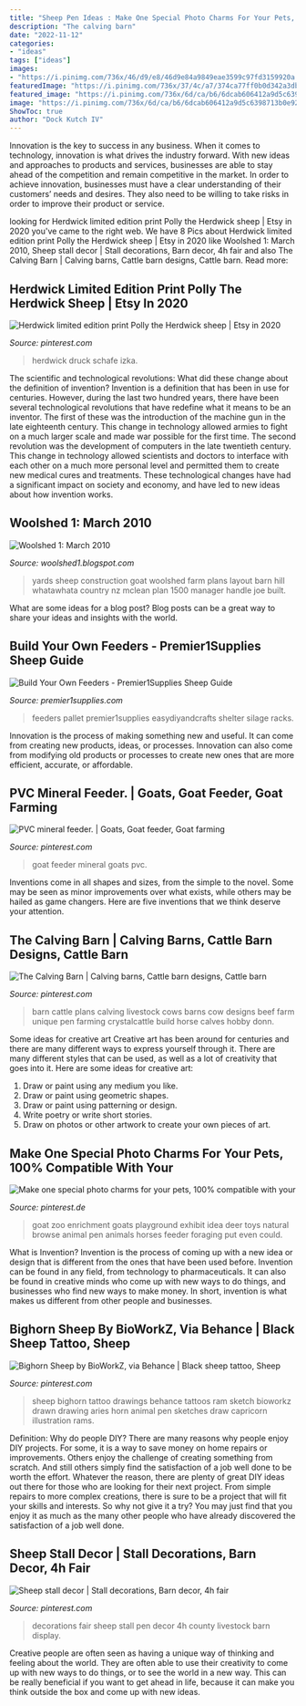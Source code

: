 ```yaml
---
title: "Sheep Pen Ideas : Make One Special Photo Charms For Your Pets, 100% Compatible With Your"
description: "The calving barn"
date: "2022-11-12"
categories:
- "ideas"
tags: ["ideas"]
images:
- "https://i.pinimg.com/736x/46/d9/e8/46d9e84a9849eae3599c97fd3159920a.jpg"
featuredImage: "https://i.pinimg.com/736x/37/4c/a7/374ca77ff0b0d342a3db164768134d46--animal-pics-aldo.jpg"
featured_image: "https://i.pinimg.com/736x/6d/ca/b6/6dcab606412a9d5c6398713b0e92ab7a--goat-enrichment-ideas-chicken-enrichment.jpg"
image: "https://i.pinimg.com/736x/6d/ca/b6/6dcab606412a9d5c6398713b0e92ab7a--goat-enrichment-ideas-chicken-enrichment.jpg"
ShowToc: true
author: "Dock Kutch IV"
---
```



Innovation is the key to success in any business. When it comes to technology, innovation is what drives the industry forward. With new ideas and approaches to products and services, businesses are able to stay ahead of the competition and remain competitive in the market. In order to achieve innovation, businesses must have a clear understanding of their customers’ needs and desires. They also need to be willing to take risks in order to improve their product or service.

	

		
looking for Herdwick limited edition print Polly the Herdwick sheep | Etsy in 2020 you've came to the right web. We have 8 Pics about Herdwick limited edition print Polly the Herdwick sheep | Etsy in 2020 like Woolshed 1: March 2010, Sheep stall decor | Stall decorations, Barn decor, 4h fair and also The Calving Barn | Calving barns, Cattle barn designs, Cattle barn. Read more:
		
    
## Herdwick Limited Edition Print Polly The Herdwick Sheep | Etsy In 2020

<img loading=lazy src="https://i.pinimg.com/736x/2d/44/1a/2d441a5ab083bd689c2020441012e57b.jpg" onerror="this.onerror=null;this.src='https://tse2.mm.bing.net/th?id=OIP.4gUsUXt4rGTdlRna43DCyAHaLF&amp;pid=15.1';" alt="Herdwick limited edition print Polly the Herdwick sheep | Etsy in 2020">

_Source: pinterest.com_

>herdwick druck schafe izka. 

	

The scientific and technological revolutions: What did these change about the definition of invention?
Invention is a definition that has been in use for centuries. However, during the last two hundred years, there have been several technological revolutions that have redefine what it means to be an inventor. The first of these was the introduction of the machine gun in the late eighteenth century. This change in technology allowed armies to fight on a much larger scale and made war possible for the first time. The second revolution was the development of computers in the late twentieth century. This change in technology allowed scientists and doctors to interface with each other on a much more personal level and permitted them to create new medical cures and treatments. These technological changes have had a significant impact on society and economy, and have led to new ideas about how invention works.

    
## Woolshed 1: March 2010

<img loading=lazy src="http://4.bp.blogspot.com/_W19ZkFqGT-M/S8BGZXGYXwI/AAAAAAAAEOU/wsxxCzlGdwk/s1600/B+Range+yards+.jpg" onerror="this.onerror=null;this.src='https://tse4.mm.bing.net/th?id=OIP.EVfdRL04A4MEWccJl1bVDwHaEl&amp;pid=15.1';" alt="Woolshed 1: March 2010">

_Source: woolshed1.blogspot.com_

>yards sheep construction goat woolshed farm plans layout barn hill whatawhata country nz mclean plan 1500 manager handle joe built. 

	

What are some ideas for a blog post?
Blog posts can be a great way to share your ideas and insights with the world.

    
## Build Your Own Feeders - Premier1Supplies Sheep Guide

<img loading=lazy src="https://www.premier1supplies.com/sheep-guide/wp-content/uploads/2012/10/17706cs-BYO1.jpg" onerror="this.onerror=null;this.src='https://tse2.mm.bing.net/th?id=OIP._jzza7HdwE7DXdCgvONg3QHaEw&amp;pid=15.1';" alt="Build Your Own Feeders - Premier1Supplies Sheep Guide">

_Source: premier1supplies.com_

>feeders pallet premier1supplies easydiyandcrafts shelter silage racks. 

	

Innovation is the process of making something new and useful. It can come from creating new products, ideas, or processes. Innovation can also come from modifying old products or processes to create new ones that are more efficient, accurate, or affordable.

    
## PVC Mineral Feeder. | Goats, Goat Feeder, Goat Farming

<img loading=lazy src="https://i.pinimg.com/736x/54/20/d6/5420d695970e41d59fc10dcda1eb957e--lamb-homesteading.jpg" onerror="this.onerror=null;this.src='https://tse3.mm.bing.net/th?id=OIP.wUAErAph3JX5meVfeVeDmAHaJa&amp;pid=15.1';" alt="PVC mineral feeder. | Goats, Goat feeder, Goat farming">

_Source: pinterest.com_

>goat feeder mineral goats pvc. 

	

Inventions come in all shapes and sizes, from the simple to the novel. Some may be seen as minor improvements over what exists, while others may be hailed as game changers. Here are five inventions that we think deserve your attention.

    
## The Calving Barn | Calving Barns, Cattle Barn Designs, Cattle Barn

<img loading=lazy src="https://i.pinimg.com/originals/c8/aa/cb/c8aacb5dbaa648df287a5e92ecd29afb.jpg" onerror="this.onerror=null;this.src='https://tse3.mm.bing.net/th?id=OIP.MLCCZ-y-j5wBikhi04PVYgHaFj&amp;pid=15.1';" alt="The Calving Barn | Calving barns, Cattle barn designs, Cattle barn">

_Source: pinterest.com_

>barn cattle plans calving livestock cows barns cow designs beef farm unique pen farming crystalcattle build horse calves hobby donn. 

	

Some ideas for creative art
Creative art has been around for centuries and there are many different ways to express yourself through it. There are many different styles that can be used, as well as a lot of creativity that goes into it. Here are some ideas for creative art:
1) Draw or paint using any medium you like.
2) Draw or paint using geometric shapes.
3) Draw or paint using patterning or design.
4) Write poetry or write short stories.
5) Draw on photos or other artwork to create your own pieces of art.

    
## Make One Special Photo Charms For Your Pets, 100% Compatible With Your

<img loading=lazy src="https://i.pinimg.com/736x/6d/ca/b6/6dcab606412a9d5c6398713b0e92ab7a--goat-enrichment-ideas-chicken-enrichment.jpg" onerror="this.onerror=null;this.src='https://tse4.mm.bing.net/th?id=OIP.6ny7K4YQTQUsvLGsq6v4OQHaJ3&amp;pid=15.1';" alt="Make one special photo charms for your pets, 100% compatible with your">

_Source: pinterest.de_

>goat zoo enrichment goats playground exhibit idea deer toys natural browse animal pen animals horses feeder foraging put even could. 

	

What is Invention?
Invention is the process of coming up with a new idea or design that is different from the ones that have been used before. Invention can be found in any field, from technology to pharmaceuticals. It can also be found in creative minds who come up with new ways to do things, and businesses who find new ways to make money. In short, invention is what makes us different from other people and businesses.

    
## Bighorn Sheep By BioWorkZ, Via Behance | Black Sheep Tattoo, Sheep

<img loading=lazy src="https://i.pinimg.com/736x/37/4c/a7/374ca77ff0b0d342a3db164768134d46--animal-pics-aldo.jpg" onerror="this.onerror=null;this.src='https://tse2.mm.bing.net/th?id=OIP.YdD6JxYc0RNyqGQEx2gPQgHaHa&amp;pid=15.1';" alt="Bighorn Sheep by BioWorkZ, via Behance | Black sheep tattoo, Sheep">

_Source: pinterest.com_

>sheep bighorn tattoo drawings behance tattoos ram sketch bioworkz drawn drawing aries horn animal pen sketches draw capricorn illustration rams. 

	

Definition: Why do people DIY?
There are many reasons why people enjoy DIY projects. For some, it is a way to save money on home repairs or improvements. Others enjoy the challenge of creating something from scratch. And still others simply find the satisfaction of a job well done to be worth the effort.
Whatever the reason, there are plenty of great DIY ideas out there for those who are looking for their next project. From simple repairs to more complex creations, there is sure to be a project that will fit your skills and interests. So why not give it a try? You may just find that you enjoy it as much as the many other people who have already discovered the satisfaction of a job well done.

    
## Sheep Stall Decor | Stall Decorations, Barn Decor, 4h Fair

<img loading=lazy src="https://i.pinimg.com/736x/46/d9/e8/46d9e84a9849eae3599c97fd3159920a.jpg" onerror="this.onerror=null;this.src='https://tse4.mm.bing.net/th?id=OIP.Ogg4jAHXsKeorEvaMiF-GgHaFj&amp;pid=15.1';" alt="Sheep stall decor | Stall decorations, Barn decor, 4h fair">

_Source: pinterest.com_

>decorations fair sheep stall pen decor 4h county livestock barn display. 

	

Creative people are often seen as having a unique way of thinking and feeling about the world. They are often able to use their creativity to come up with new ways to do things, or to see the world in a new way. This can be really beneficial if you want to get ahead in life, because it can make you think outside the box and come up with new ideas.

